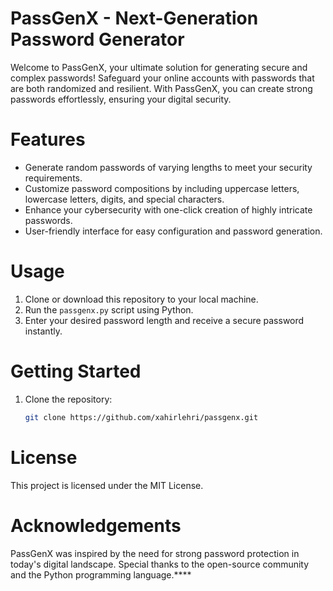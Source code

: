 # PassGenX - Next-Generation Password Generator

Welcome to PassGenX, your ultimate solution for generating secure and complex passwords! Safeguard your online accounts with passwords that are both randomized and resilient. With PassGenX, you can create strong passwords effortlessly, ensuring your digital security.

# Features

- Generate random passwords of varying lengths to meet your security requirements.
- Customize password compositions by including uppercase letters, lowercase letters, digits, and special characters.
- Enhance your cybersecurity with one-click creation of highly intricate passwords.
- User-friendly interface for easy configuration and password generation.

# Usage

1. Clone or download this repository to your local machine.
2. Run the `passgenx.py` script using Python.
3. Enter your desired password length and receive a secure password instantly.

# Getting Started

1. Clone the repository:
   ```sh
   git clone https://github.com/xahirlehri/passgenx.git

# License

This project is licensed under the MIT License.

# Acknowledgements

PassGenX was inspired by the need for strong password protection in today's digital landscape. Special thanks to the open-source community and the Python programming language.****

